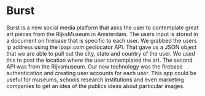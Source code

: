 # Burst
Burst is a new social media platform that asks the user to contemplate great art pieces from the RijksMuseum in Amsterdam.
The users input is stored in a document on firebase that is specific to each user. We grabbed the users ip address using the ipapi.com 
geolocator API. That gave us a JSON object that we are able to pull out the city, state and country of the user. We used this to post the location
where the user contemplated the art. The second API was from the Rijksmuseum. Our new technology was the firebase authentication and creating
user accounts for each user. 
This app could be useful for museums, schools research institutions and even marketing companies to get an idea of the publics ideas about particular images.

